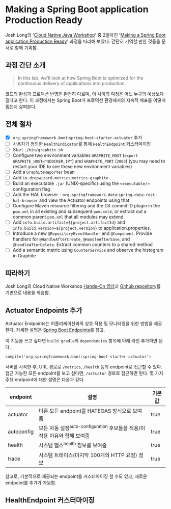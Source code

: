# Making a Spring Boot application Production Ready

Josh Long의  '[Cloud Native Java Workshop](https://github.com/joshlong/cloud-native-workshop#2-making-a-spring-boot-application-production-ready)' 중 2일차인 '[Making a Spring Boot application Production Ready](https://github.com/joshlong/cloud-native-workshop#2-making-a-spring-boot-application-production-ready)' 과정을 따라해 보았다. 간단히 기억할 만한 것들을 문서로 함께 기록함.

## 과정 간단 소개

> In this lab, we'll look at how Spring Boot is optimized for the continuous delivery of applications into production.

코드의 완성과 프로덕션 반영은 완전히 다르며, 이 사이의 여정은 어느 누구의 예상보다 길다고 한다. 이 과정에서는 Spring Boot가 프로덕션 환경에서의 지속적 배포를 어떻게 돕는지 살펴본다.

## 전체 절차

- [x] `org.springframework.boot`:`spring-boot-starter-actuator` 추가
- [ ] 사용자가 정의한 `HealthIndicator`를 통해 `HealthEndpoint` 커스터마이징
- [ ] Start `./bin/graphite.sh`
- [ ] Configure two environment variables `GRAPHITE_HOST` (`export GRAPHITE_HOST="$DOCKER_IP"`) and `GRAPHITE_PORT` (`2003`) (you may need to restart your IDE to see these new environment variables)
- [ ] Add a `GraphiteReporter` bean
- [ ] Add `io.dropwizard.metrics`:`metrics-graphite`
- [ ] Build an executable `.jar` (UNIX-specific) using the `<executable/>` configuration flag
- [ ] Add the HAL browser - `org.springframework.data`:`spring-data-rest-hal-browser` and view the Actuator endpoints using that
- [ ] Configure Maven resource filtering and the Git commit ID plugin in the `pom.xml` in all existing and subsequent `pom.xml`s, or extract out a common parent `pom.xml` that all modules may extend.
- [ ] Add `info.build.artifact=${project.artifactId}` and `info.build.version=${project.version}` to application.properties.
- [ ] Introduce a new `@RepositoryEventHandler` and `@Component`. Provide handlers for `@HandleAfterCreate`, `@HandleAfterSave`, and `@HandleAfterDelete`. Extract common counters to a shared method
- [ ] Add a semantic metric using `CounterService` and observe the histogram in Graphite

## 따라하기

Josh Long의 Cloud Native Workshop [Hands-On 영상](https://youtu.be/fxB0tVnAi0I?t=2350)과 [Github repository](https://github.com/joshlong/cloud-native-workshop/tree/master/labs/2/reservation-service)를 기반으로 내용을 학습함.

## Actuator Endpoints 추가

Actuator Endpoints는 어플리케이션과의 상호 작용 및 모니터링을 위한 방법을 제공한다. 자세한 설명은 [Spring Boot Endpoints](http://docs.spring.io/spring-boot/docs/current/reference/html/production-ready-endpoints.html)를 참고.

이 기능을 쓰고 싶다면 `build.gradle`의 `dependencies` 항목에 아래 라인 추가하면 된다.

```
compile('org.springframework.boot:spring-boot-starter-actuator')
```

서버를 시작한 후, URL 경로로 `/metrics`, `/health` 등의 endpoint로 접근할 수 있다. 접근 가능한 모든 endpoint를 보고 싶다면, `/actuator` 경로로 접근하면 된다. 몇 가지 주요 endpoint에 대한 설명은 다음과 같다.

endpoint | 설명 | 기본값
-------- | --- | ----
actuator | 다른 모든 endpoint를 HATEOAS 방식으로 보여줌 | true
autoconfig | 모든 자동 설정<sup>auto-configuration</sup> 후보들을 적용/미적용 이유와 함께 보여줌 | true
health | 시스템 헬스<sup>health</sup> 정보를 보여줌 | true
trace | 시스템 트레이스(마지막 100개의 HTTP 요청) 정보 | true

참고로, 기본적으로 제공되는 endpoint를 커스터마이징 할 수도 있고, 새로운 endpoint를 추가가 가능함.

## HealthEndpoint 커스터마이징


